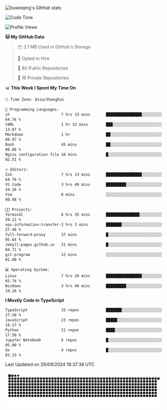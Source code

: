 ![liuweiqing's GitHub stats](https://github-readme-stats.vercel.app/api?username=14790897&show_icons=true&locale=cn&include_all_commits=true&count_private=true)

<!--START_SECTION:waka-->
![Code Time](http://img.shields.io/badge/Code%20Time-1%2C430%20hrs%2026%20mins-blue)

![Profile Views](http://img.shields.io/badge/Profile%20Views-30-blue)

**🐱 My GitHub Data** 

> 📦 2.1 MB Used in GitHub's Storage 
 > 
> 💼 Opted to Hire
 > 
> 📜 80 Public Repositories 
 > 
> 🔑 16 Private Repositories 
 > 
📊 **This Week I Spent My Time On** 

```text
🕑︎ Time Zone: Asia/Shanghai

💬 Programming Languages: 
sh                       7 hrs 13 mins       ████████████████░░░░░░░░░   64.76 % 
YAML                     1 hr 32 mins        ███░░░░░░░░░░░░░░░░░░░░░░   13.87 % 
Markdown                 1 hr                ██░░░░░░░░░░░░░░░░░░░░░░░   08.97 % 
Bash                     45 mins             ██░░░░░░░░░░░░░░░░░░░░░░░   06.86 % 
Nginx configuration file 16 mins             █░░░░░░░░░░░░░░░░░░░░░░░░   02.51 % 

🔥 Editors: 
Zsh                      7 hrs 13 mins       ████████████████░░░░░░░░░   64.76 % 
VS Code                  3 hrs 49 mins       █████████░░░░░░░░░░░░░░░░   34.26 % 
Vim                      6 mins              ░░░░░░░░░░░░░░░░░░░░░░░░░   00.98 % 

🐱‍💻 Projects: 
Terminal                 6 hrs 35 mins       ███████████████░░░░░░░░░░   59.12 % 
vps-information-transfer-3 hrs 3 mins        ███████░░░░░░░░░░░░░░░░░░   27.46 % 
full-forward-proxy       37 mins             █░░░░░░░░░░░░░░░░░░░░░░░░   05.64 % 
Jekyll-pages.github.io   31 mins             █░░░░░░░░░░░░░░░░░░░░░░░░   04.71 % 
git-program              12 mins             ░░░░░░░░░░░░░░░░░░░░░░░░░   01.80 % 

💻 Operating System: 
Linux                    7 hrs 20 mins       ████████████████░░░░░░░░░   65.74 % 
Windows                  3 hrs 49 mins       █████████░░░░░░░░░░░░░░░░   34.26 % 
```

**I Mostly Code in TypeScript** 

```text
TypeScript               33 repos            ███████░░░░░░░░░░░░░░░░░░   27.50 % 
JavaScript               23 repos            █████░░░░░░░░░░░░░░░░░░░░   19.17 % 
Python                   21 repos            ████░░░░░░░░░░░░░░░░░░░░░   17.50 % 
Jupyter Notebook         6 repos             █░░░░░░░░░░░░░░░░░░░░░░░░   05.00 % 
Go                       4 repos             █░░░░░░░░░░░░░░░░░░░░░░░░   03.33 % 
```




 Last Updated on 29/09/2024 18:37:38 UTC
<!--END_SECTION:waka-->

<picture>
  <source media="(prefers-color-scheme: dark)" srcset="https://raw.githubusercontent.com/14790897/14790897/output/github-contribution-grid-snake-dark.svg" />
  <source media="(prefers-color-scheme: light)" srcset="https://raw.githubusercontent.com/14790897/14790897/output/github-contribution-grid-snake.svg" />
  <img alt="github-snake" src="https://raw.githubusercontent.com/14790897/14790897/output/github-contribution-grid-snake.svg" />
</picture>
